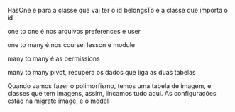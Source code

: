 HasOne é para a classe que vai ter o id
belongsTo é a classe que importa o id


one to one é nos arquivos 
preferences e user


one to many é nos course, lesson e module

many to many é as permissions


many to many pivot, recupera os dados que liga as duas tabelas

Quando vamos fazer o polimorfismo, temos uma tabela de imagem, e classes que tem imagens, assim, lincamos tudo aqui.
As configurações estão na migrate image, e o model

